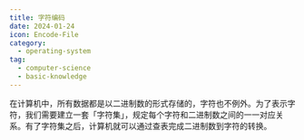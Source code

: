 ```yaml
---
title: 字符编码
date: 2024-01-24
icon: Encode-File
category:
  - operating-system
tag:
  - computer-science
  - basic-knowledge
---
```


在计算机中，所有数据都是以二进制数的形式存储的，字符也不例外。为了表示字符，我们需要建立一套「字符集」，规定每个字符和二进制数之间的一一对应关系。有了字符集之后，计算机就可以通过查表完成二进制数到字符的转换。
